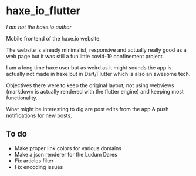 # haxe_io_flutter

_I am not the haxe.io author_

Mobile frontend of the haxe.io website.

The website is already minimalist, responsive and actually really good as a web page but it was still a fun little covid-19 confinement project.

I am a long time haxe user but as weird as it might sounds the app is actually not made in haxe but in Dart/Flutter which is also an awesome tech.

Objectives there were to keep the original layout, not using webviews (markdown is actually rendered with the flutter engine) and keeping most functionality.

What might be interesting to dig are post edits from the app & push notifications for new posts.

## To do

* Make proper link colors for various domains
* Make a json renderer for the Ludum Dares
* Fix articles filter
* Fix encoding issues